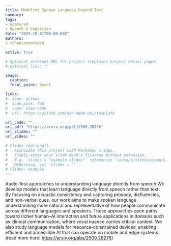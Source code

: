 ```yaml
---
title: Modeling Spoken Language Beyond Text
summary: 
tags:
- Featured
- Speech & Cognition
date: "2025-10-01T00:00:00Z"
authors:
- rohanianmorteza

active: true

# Optional external URL for project (replaces project detail page).
# external_link: ""

image:
  caption: 
  focal_point: Smart

links:
#- icon: github
#  icon_pack: fab
#  name: View Code
#  url: https://github.com/uzh-dqbm-cmi/template

url_code: ""
url_pdf: "https://arxiv.org/pdf/2509.26276"
url_slides: ""
url_video: ""

# Slides (optional).
#   Associate this project with Markdown slides.
#   Simply enter your slide deck's filename without extension.
#   E.g. `slides = "example-slides"` references `content/slides/example-slides.md`.
#   Otherwise, set `slides = ""`.
# slides: example
---
```


Audio-first approaches to understanding language directly from speech
We develop models that learn language directly from speech rather than text. By focusing on acoustic consistency and capturing prosody, disfluencies, and non-verbal cues, our work aims to make spoken language understanding more natural and representative of how people communicate across different languages and speakers. These approaches open paths toward richer human–AI interaction and future applications in domains such as clinical communication, where vocal nuance carries critical context.
We also study language models for resource-constrained devices, enabling efficient and accessible AI that can operate on mobile and edge systems. (read more here: https://arxiv.org/abs/2509.26276)

